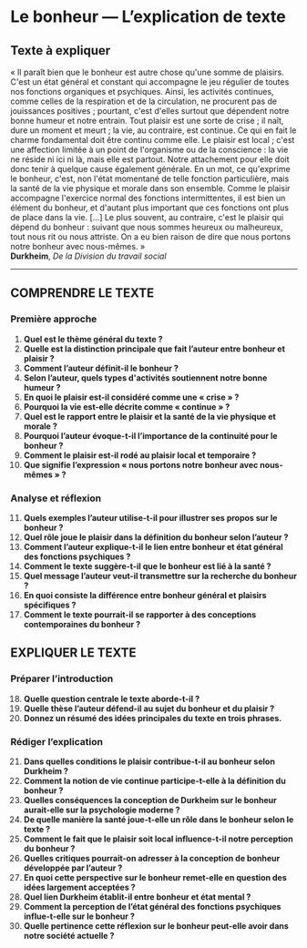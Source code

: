 # Le bonheur — L’explication de texte

## Texte à expliquer
« Il paraît bien que le bonheur est autre chose qu'une somme de plaisirs. C'est un état général et constant qui accompagne le jeu régulier de toutes nos fonctions organiques et psychiques. Ainsi, les activités continues, comme celles de la respiration et de la circulation, ne procurent pas de jouissances positives ; pourtant, c'est d'elles surtout que dépendent notre bonne humeur et notre entrain. Tout plaisir est une sorte de crise ; il naît, dure un moment et meurt ; la vie, au contraire, est continue. Ce qui en fait le charme fondamental doit être continu comme elle. Le plaisir est local ; c'est une affection limitée à un point de l'organisme ou de la conscience : la vie ne réside ni ici ni là, mais elle est partout. Notre attachement pour elle doit donc tenir à quelque cause également générale. En un mot, ce qu'exprime le bonheur, c'est, non l'état momentané de telle fonction particulière, mais la santé de la vie physique et morale dans son ensemble. Comme le plaisir accompagne l'exercice normal des fonctions intermittentes, il est bien un élément du bonheur, et d'autant plus important que ces fonctions ont plus de place dans la vie. […] Le plus souvent, au contraire, c'est le plaisir qui dépend du bonheur : suivant que nous sommes heureux ou malheureux, tout nous rit ou nous attriste. On a eu bien raison de dire que nous portons notre bonheur avec nous-mêmes. »  
**Durkheim**, *De la Division du travail social*

---

## COMPRENDRE LE TEXTE

### Première approche

1. **Quel est le thème général du texte ?**
2. **Quelle est la distinction principale que fait l’auteur entre bonheur et plaisir ?**
3. **Comment l’auteur définit-il le bonheur ?**
4. **Selon l’auteur, quels types d'activités soutiennent notre bonne humeur ?**
5. **En quoi le plaisir est-il considéré comme une « crise » ?**
6. **Pourquoi la vie est-elle décrite comme « continue » ?**
7. **Quel est le rapport entre le plaisir et la santé de la vie physique et morale ?**
8. **Pourquoi l’auteur évoque-t-il l’importance de la continuité pour le bonheur ?**
9. **Comment le plaisir est-il rodé au plaisir local et temporaire ?**
10. **Que signifie l’expression « nous portons notre bonheur avec nous-mêmes » ?**

### Analyse et réflexion

11. **Quels exemples l’auteur utilise-t-il pour illustrer ses propos sur le bonheur ?**
12. **Quel rôle joue le plaisir dans la définition du bonheur selon l’auteur ?**
13. **Comment l’auteur explique-t-il le lien entre bonheur et état général des fonctions psychiques ?**
14. **Comment le texte suggère-t-il que le bonheur est lié à la santé ?**
15. **Quel message l’auteur veut-il transmettre sur la recherche du bonheur ?**
16. **En quoi consiste la différence entre bonheur général et plaisirs spécifiques ?**
17. **Comment le texte pourrait-il se rapporter à des conceptions contemporaines du bonheur ?**

## EXPLIQUER LE TEXTE

### Préparer l’introduction

18. **Quelle question centrale le texte aborde-t-il ?**
19. **Quelle thèse l’auteur défend-il au sujet du bonheur et du plaisir ?**
20. **Donnez un résumé des idées principales du texte en trois phrases.**

### Rédiger l’explication 

21. **Dans quelles conditions le plaisir contribue-t-il au bonheur selon Durkheim ?**
22. **Comment la notion de vie continue participe-t-elle à la définition du bonheur ?**
23. **Quelles conséquences la conception de Durkheim sur le bonheur aurait-elle sur la psychologie moderne ?**
24. **De quelle manière la santé joue-t-elle un rôle dans le bonheur selon le texte ?**
25. **Comment le fait que le plaisir soit local influence-t-il notre perception du bonheur ?**
26. **Quelles critiques pourrait-on adresser à la conception de bonheur développée par l’auteur ?**
27. **En quoi cette perspective sur le bonheur remet-elle en question des idées largement acceptées ?**
28. **Quel lien Durkheim établit-il entre bonheur et état mental ?**
29. **Comment la perception de l’état général des fonctions psychiques influe-t-elle sur le bonheur ?**
30. **Quelle pertinence cette réflexion sur le bonheur peut-elle avoir dans notre société actuelle ?**